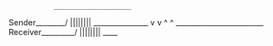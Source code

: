 
               ___________________
Sender________/          |||||||| \_______________
              v                   v
                  ^                       ^
                  ________________________
Receiver_________/               |||||||| \____

